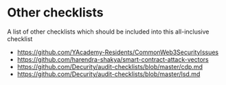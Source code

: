 # Other checklists

A list of other checklists which should be included into this all-inclusive checklist

- https://github.com/YAcademy-Residents/CommonWeb3SecurityIssues
- https://github.com/harendra-shakya/smart-contract-attack-vectors
- https://github.com/Decurity/audit-checklists/blob/master/cdp.md
- https://github.com/Decurity/audit-checklists/blob/master/lsd.md
